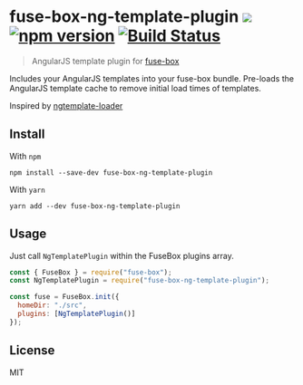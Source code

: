 # fuse-box-ng-template-plugin [![](https://img.shields.io/npm/dm/fuse-box-ng-template-plugin.svg?style=flat)](https://www.npmjs.org/package/fuse-box-ng-template-plugin) [![npm version](https://badge.fury.io/js/fuse-box-ng-template-plugin.svg)](https://www.npmjs.com/package/fuse-box-ng-template-plugin) [![Build Status](https://img.shields.io/travis/TobiasTimm/fuse-box-ng-template-plugin/master.svg)](https://travis-ci.org/tobiastimm/fuse-box-ng-template-plugin)

> AngularJS template plugin for [fuse-box](https://github.com/fuse-box/fuse-box)

Includes your AngularJS templates into your fuse-box bundle. Pre-loads the AngularJS template cache to remove initial load times of templates.

Inspired by [ngtemplate-loader](https://github.com/WearyMonkey/ngtemplate-loader)

## Install

With `npm`

```shell
npm install --save-dev fuse-box-ng-template-plugin
```

With `yarn`

```shell
yarn add --dev fuse-box-ng-template-plugin
```

## Usage

Just call `NgTemplatePlugin` within the FuseBox plugins array.

```js
const { FuseBox } = require("fuse-box");
const NgTemplatePlugin = require("fuse-box-ng-template-plugin");

const fuse = FuseBox.init({
  homeDir: "./src",
  plugins: [NgTemplatePlugin()]
});
```

## License

MIT
